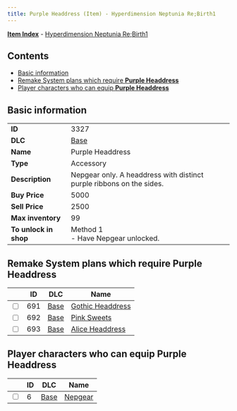 ```yaml
---
title: Purple Headdress (Item) - Hyperdimension Neptunia Re;Birth1
---
```


[**Item Index**](/neptunia/rb1/item/index.html) - [Hyperdimension Neptunia Re;Birth1](/neptunia/rb1)

## Contents

- [Basic information](#basic-information)
- [Remake System plans which require **Purple Headdress**](#remake-system-plans-which-require-purple-headdress)
- [Player characters who can equip **Purple Headdress**](#player-characters-who-can-equip-purple-headdress)

## Basic information

|   |   |
| -- | -- |
| **ID** | 3327 |
| **DLC** | [Base](/neptunia/rb1/dlc/1-base.html) |
| **Name** | Purple Headdress |
| **Type** | Accessory |
| **Description** | Nepgear only. A headdress with distinct purple ribbons on the sides. |
| **Buy Price** | 5000 |
| **Sell Price** | 2500 |
| **Max inventory** | 99 |
| **To unlock in shop** | Method 1<br />- Have Nepgear unlocked. |


## Remake System plans which require **Purple Headdress**

|    | ID | DLC | Name |
| -- | -- | --- | ---- |
| <input type="checkbox" id="rb1-quest-1-691" class="trackbox" /> | 691 | [Base](/neptunia/rb1/dlc/1-base.html) | [Gothic Headdress](/neptunia/rb1/quest/1-691-gothic-headdress.html) |
| <input type="checkbox" id="rb1-quest-1-692" class="trackbox" /> | 692 | [Base](/neptunia/rb1/dlc/1-base.html) | [Pink Sweets](/neptunia/rb1/quest/1-692-pink-sweets.html) |
| <input type="checkbox" id="rb1-quest-1-693" class="trackbox" /> | 693 | [Base](/neptunia/rb1/dlc/1-base.html) | [Alice Headdress](/neptunia/rb1/quest/1-693-alice-headdress.html) |


## Player characters who can equip **Purple Headdress**

|    | ID | DLC | Name |
| -- | -- | --- | ---- |
| <input type="checkbox" id="rb1-player-1-6" class="trackbox" /> | 6 | [Base](/neptunia/rb1/dlc/1-base.html) | [Nepgear](/neptunia/rb1/player/1-6-nepgear.html) |
